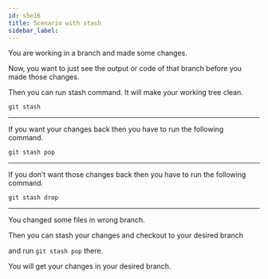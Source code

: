 ```yaml
---
id: s5e16
title: Scenario with stash
sidebar_label:
---
```


You are working in a branch and made some changes.

Now, you want to just see the output or code of that branch before you made those changes.

Then you can run stash command. It will make your working tree clean.

`git stash`

---

If you want your changes back then you have to run the following command.

`git stash pop`

---

If you don’t want those changes back then you have to run the following command.

`git stash drop`

---

You changed some files in wrong branch.

Then you can stash your changes and checkout to your desired branch

and run `git stash pop` there.

You will get your changes in your desired branch.
